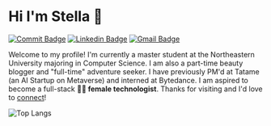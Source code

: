 # Hi I'm Stella 👋

[![Commit Badge](https://badges.pufler.dev/commits/yearly/stellashen0911)](https://badges.pufler.dev) [![Linkedin Badge](https://img.shields.io/badge/-stella-blue?style=flat&logo=Linkedin&logoColor=white&link=https://www.linkedin.com/in/minjie-stella-shen/)](https://www.linkedin.com/in/minjie-stella-shen/) [![Gmail Badge](https://img.shields.io/badge/-mshen7-c14438?style=flat&logo=Gmail&logoColor=white&link=mailto:mshen7@fordham.edu)](mailto:mshen7@fordham.edu)

Welcome to my profile! I'm currently a master student at the Northeastern University majoring in Computer Science. I am also a part-time beauty blogger and "full-time" adventure seeker. I have previously PM'd at Tatame (an AI Startup on Metaverse) and interned at Bytedance. I am aspired to become a full-stack **👩‍💻 female technologist**. Thanks for visiting and I'd love to [connect](https://www.linkedin.com/in/minjie-stella-shen/)!


![Top Langs](https://github-readme-stats.vercel.app/api/top-langs/?username=stellashen0911&layout=compact)
